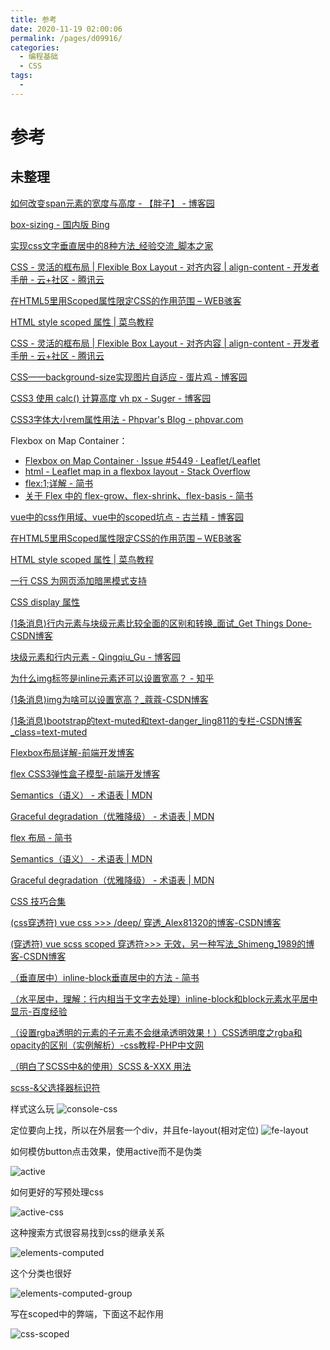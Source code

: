 ```yaml
---
title: 参考
date: 2020-11-19 02:00:06
permalink: /pages/d09916/
categories:
  - 编程基础
  - CSS
tags:
  -
---
```


# 参考



## 未整理





















 [如何改变span元素的宽度与高度 - 【胖子】 - 博客园](https://www.cnblogs.com/30go/p/6077418.html) 

 [box-sizing - 国内版 Bing](https://cn.bing.com/search?q=box-sizing&qs=n&form=QBRE&sp=-1&pq=box-sizing&sc=8-10&sk=&cvid=6A7AC09318CE43BA883F5A2027BD7771) 

 [实现css文字垂直居中的8种方法_经验交流_脚本之家](https://www.jb51.net/article/178250.htm) 

 [CSS - 灵活的框布局 | Flexible Box Layout - 对齐内容 | align-content - 开发者手册 - 云+社区 - 腾讯云](https://cloud.tencent.com/developer/section/1072022) 

 [在HTML5里用Scoped属性限定CSS的作用范围 – WEB骇客](https://www.webhek.com/post/scoped-css.html) 

 [HTML style scoped 属性 | 菜鸟教程](https://www.runoob.com/tags/att-style-scoped.html) 



 [CSS - 灵活的框布局 | Flexible Box Layout - 对齐内容 | align-content - 开发者手册 - 云+社区 - 腾讯云](https://cloud.tencent.com/developer/section/1072022) 

 [CSS——background-size实现图片自适应 - 蛋片鸡 - 博客园](https://www.cnblogs.com/FHC1994/p/10111137.html) 

 [CSS3 使用 calc() 计算高度 vh px - Sugеr - 博客园](https://www.cnblogs.com/var-chu/p/9336674.html) 

 [CSS3字体大小rem属性用法 - Phpvar's Blog - phpvar.com](http://www.phpvar.com/archives/2752.html) 

Flexbox on Map Container：

-  [Flexbox on Map Container · Issue #5449 · Leaflet/Leaflet](https://github.com/Leaflet/Leaflet/issues/5449) 
-  [html - Leaflet map in a flexbox layout - Stack Overflow](https://stackoverflow.com/questions/27240894/leaflet-map-in-a-flexbox-layout) 
-  [flex:1;详解 - 简书](https://www.jianshu.com/p/57a94430dcbe) 
-  [关于 Flex 中的 flex-grow、flex-shrink、flex-basis - 简书](https://www.jianshu.com/p/ea53c2daff9c) 

 [vue中的css作用域、vue中的scoped坑点 - 古兰精 - 博客园](https://www.cnblogs.com/goloving/p/9119460.html) 

 [在HTML5里用Scoped属性限定CSS的作用范围 – WEB骇客](https://www.webhek.com/post/scoped-css.html) 

 [HTML style scoped 属性 | 菜鸟教程](https://www.runoob.com/tags/att-style-scoped.html) 

 [一行 CSS 为网页添加暗黑模式支持](https://mp.weixin.qq.com/s/mEHbfBiSD-Ube3SggWEUMA) 

 [CSS display 属性](https://www.w3school.com.cn/cssref/pr_class_display.asp) 

 [(1条消息)行内元素与块级元素比较全面的区别和转换_面试_Get Things Done-CSDN博客](https://blog.csdn.net/sykent/article/details/7738408) 

 [块级元素和行内元素 - Qingqiu_Gu - 博客园](https://www.cnblogs.com/stfei/p/9084915.html) 

 [为什么img标签是inline元素还可以设置宽高？ - 知乎](https://zhuanlan.zhihu.com/p/63449928) 

 [(1条消息)img为啥可以设置宽高？_蔻蔻-CSDN博客](https://blog.csdn.net/cmd1994/article/details/76577606) 

 [(1条消息)bootstrap的text-muted和text-danger_ling811的专栏-CSDN博客_class=text-muted](https://blog.csdn.net/ling811/article/details/16945843) 

 [Flexbox布局详解-前端开发博客](http://caibaojian.com/flexbox-guide.html) 

 [flex CSS3弹性盒子模型-前端开发博客](http://caibaojian.com/demo/flexbox/flex.html) 

 [Semantics（语义） - 术语表 | MDN](https://developer.mozilla.org/zh-CN/docs/Glossary/%E8%AF%AD%E4%B9%89) 

 [Graceful degradation（优雅降级） - 术语表 | MDN](https://developer.mozilla.org/zh-CN/docs/Glossary/%E4%BC%98%E9%9B%85%E9%99%8D%E7%BA%A7) 

 [flex 布局 - 简书](https://www.jianshu.com/p/4290522e1560) 

 [Semantics（语义） - 术语表 | MDN](https://developer.mozilla.org/zh-CN/docs/Glossary/%E8%AF%AD%E4%B9%89) 

 [Graceful degradation（优雅降级） - 术语表 | MDN](https://developer.mozilla.org/zh-CN/docs/Glossary/%E4%BC%98%E9%9B%85%E9%99%8D%E7%BA%A7) 

 [CSS 技巧合集](https://mp.weixin.qq.com/s/uAwdCS8wpwSm65QYGNhH1A) 

 [(css穿透符) vue css >>> /deep/ 穿透_Alex81320的博客-CSDN博客](https://blog.csdn.net/Alex81320/article/details/86234369) 

 [(穿透符) vue scss scoped 穿透符>>> 无效，另一种写法_Shimeng_1989的博客-CSDN博客](https://blog.csdn.net/Shimeng_1989/article/details/94569788) 

 [（垂直居中）inline-block垂直居中的方法 - 简书](https://www.jianshu.com/p/72d8339a510d) 

 [（水平居中，理解：行内相当于文字去处理）inline-block和block元素水平居中显示-百度经验](https://jingyan.baidu.com/article/e2284b2b67b5f1e2e6118d22.html) 

 [（设置rgba透明的元素的子元素不会继承透明效果！）CSS透明度之rgba和opacity的区别（实例解析）-css教程-PHP中文网](https://www.php.cn/css-tutorial-409958.html) 

[（明白了SCSS中&的使用）SCSS &-XXX 用法](https://blog.csdn.net/huichao199175/article/details/105834672/)

[scss-&父选择器标识符](https://www.cnblogs.com/ibabyli/p/9856351.html)









样式这么玩
![console-css](/Users/liyang/项目/011-我的博文/image-store/blog/basic/css/console-css.png)



定位要向上找，所以在外层套一个div，并且fe-layout(相对定位)
![fe-layout](/Users/liyang/项目/011-我的博文/image-store/blog/basic/css/fe-layout.png)



如何模仿button点击效果，使用active而不是伪类

![active](/Users/liyang/项目/011-我的博文/image-store/blog/basic/css/active.png)





如何更好的写预处理css

![active-css](/Users/liyang/项目/011-我的博文/image-store/blog/basic/css/active-css.png)





这种搜索方式很容易找到css的继承关系

![elements-computed](/Users/liyang/项目/011-我的博文/image-store/blog/basic/css/elements-computed.png)

这个分类也很好

![elements-computed-group](/Users/liyang/项目/011-我的博文/image-store/blog/basic/css/elements-computed-group.png)









写在scoped中的弊端，下面这不起作用

![css-scoped](/Users/liyang/项目/011-我的博文/image-store/blog/basic/css/css-scoped.png)

















